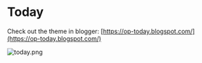 # Today

Check out the theme in blogger: [https://op-today.blogspot.com/](https://op-today.blogspot.com/)

![today.png]()
